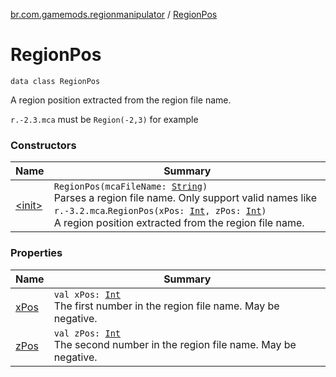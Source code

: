 [br.com.gamemods.regionmanipulator](../index.md) / [RegionPos](./index.md)

# RegionPos

`data class RegionPos`

A region position extracted from the region file name.

`r.-2.3.mca` must be `Region(-2,3)` for example

### Constructors

| Name | Summary |
|---|---|
| [&lt;init&gt;](-init-.md) | `RegionPos(mcaFileName: `[`String`](https://kotlinlang.org/api/latest/jvm/stdlib/kotlin/-string/index.html)`)`<br>Parses a region file name. Only support valid names like `r.-3.2.mca`.`RegionPos(xPos: `[`Int`](https://kotlinlang.org/api/latest/jvm/stdlib/kotlin/-int/index.html)`, zPos: `[`Int`](https://kotlinlang.org/api/latest/jvm/stdlib/kotlin/-int/index.html)`)`<br>A region position extracted from the region file name. |

### Properties

| Name | Summary |
|---|---|
| [xPos](x-pos.md) | `val xPos: `[`Int`](https://kotlinlang.org/api/latest/jvm/stdlib/kotlin/-int/index.html)<br>The first number in the region file name. May be negative. |
| [zPos](z-pos.md) | `val zPos: `[`Int`](https://kotlinlang.org/api/latest/jvm/stdlib/kotlin/-int/index.html)<br>The second number in the region file name. May be negative. |
